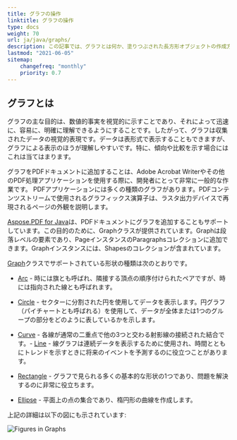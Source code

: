 ```yaml
---
title: グラフの操作
linktitle: グラフの操作
type: docs
weight: 70
url: ja/java/graphs/
description: この記事では、グラフとは何か、塗りつぶされた長方形オブジェクトの作成方法、グラフオブジェクト内にテキストを追加する方法、PDFに線オブジェクトを追加する方法などを説明します。
lastmod: "2021-06-05"
sitemap:
    changefreq: "monthly"
    priority: 0.7
---
```


## グラフとは

グラフの主な目的は、数値的事実を視覚的に示すことであり、それによって迅速に、容易に、明確に理解できるようにすることです。したがって、グラフは収集されたデータの視覚的表現です。データは表形式で表示することもできますが、グラフによる表示のほうが理解しやすいです。特に、傾向や比較を示す場合にはこれは当てはまります。

グラフをPDFドキュメントに追加することは、Adobe Acrobat Writerやその他のPDF処理アプリケーションを使用する際に、開発者にとって非常に一般的な作業です。
 PDFアプリケーションには多くの種類のグラフがあります。PDFコンテンツストリームで使用されるグラフィックス演算子は、ラスタ出力デバイスで再現されるページの外観を説明します。

[Aspose.PDF for Java](/pdf/java/)は、PDFドキュメントにグラフを追加することもサポートしています。この目的のために、Graphクラスが提供されています。Graphは段落レベルの要素であり、PageインスタンスのParagraphsコレクションに追加できます。Graphインスタンスには、Shapesのコレクションが含まれています。

[Graph](https://reference.aspose.com/pdf/java/com.aspose.pdf.drawing/Graph)クラスでサポートされている形状の種類は次のとおりです。

- [Arc](/pdf/java/add-arc/) - 時には旗とも呼ばれ、隣接する頂点の順序付けられたペアですが、時には指向された線とも呼ばれます。
- [Circle](/pdf/java/add-circle/) - セクターに分割された円を使用してデータを表示します。円グラフ（パイチャートとも呼ばれる）を使用して、データが全体または1つのグループの部分をどのように表しているかを示します。

- [Curve](/pdf/java/add-curve/) - 各線が通常の二重点で他の3つと交わる射影線の接続された結合です。- [Line](/pdf/java/add-line) - 線グラフは連続データを表示するために使用され、時間とともにトレンドを示すときに将来のイベントを予測するのに役立つことがあります。
- [Rectangle](/pdf/java/add-rectangle/) - グラフで見られる多くの基本的な形状の1つであり、問題を解決するのに非常に役立ちます。
- [Ellipse](/pdf/java/add-ellipse/) - 平面上の点の集合であり、楕円形の曲線を作成します。

上記の詳細は以下の図にも示されています:

![Figures in Graphs](graph.png)